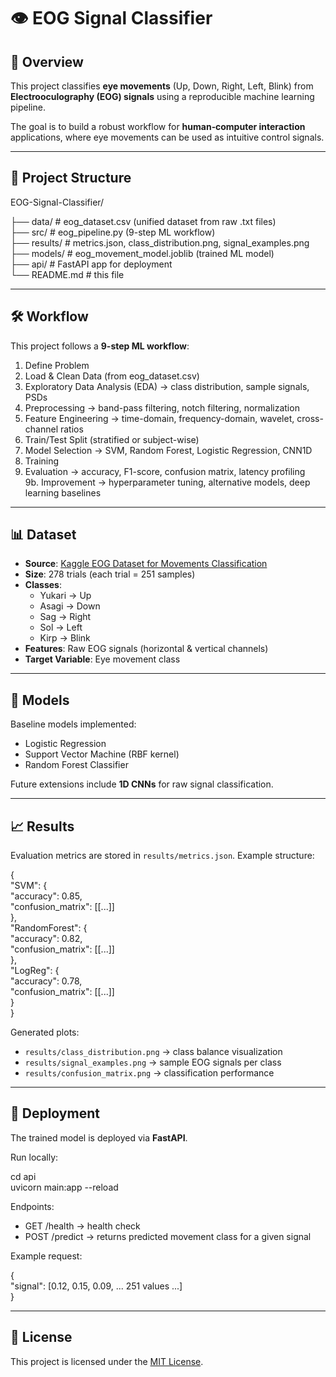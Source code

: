 # 👁️ EOG Signal Classifier

## 📖 Overview

This project classifies **eye movements** (Up, Down, Right, Left, Blink) from **Electrooculography (EOG) signals** using a reproducible machine learning pipeline.  

The goal is to build a robust workflow for **human‑computer interaction** applications, where eye movements can be used as intuitive control signals.

---

## 📂 Project Structure

EOG-Signal-Classifier/

├── data/        # eog_dataset.csv (unified dataset from raw .txt files)  
├── src/         # eog_pipeline.py (9-step ML workflow)  
├── results/     # metrics.json, class_distribution.png, signal_examples.png  
├── models/      # eog_movement_model.joblib (trained ML model)  
├── api/         # FastAPI app for deployment  
└── README.md    # this file  

---

## 🛠️ Workflow

This project follows a **9-step ML workflow**:

1. Define Problem  
2. Load & Clean Data (from eog_dataset.csv)  
3. Exploratory Data Analysis (EDA) → class distribution, sample signals, PSDs  
4. Preprocessing → band-pass filtering, notch filtering, normalization  
5. Feature Engineering → time-domain, frequency-domain, wavelet, cross-channel ratios  
6. Train/Test Split (stratified or subject-wise)  
7. Model Selection → SVM, Random Forest, Logistic Regression, CNN1D  
8. Training  
9. Evaluation → accuracy, F1-score, confusion matrix, latency profiling  
9b. Improvement → hyperparameter tuning, alternative models, deep learning baselines  

---

## 📊 Dataset

- **Source**: [Kaggle EOG Dataset for Movements Classification](https://www.kaggle.com/datasets/mohamedalisalama/eog-dataset-for-movements-classification)  
- **Size**: 278 trials (each trial = 251 samples)  
- **Classes**:  
  - Yukari → Up  
  - Asagi → Down  
  - Sag → Right  
  - Sol → Left  
  - Kirp → Blink  
- **Features**: Raw EOG signals (horizontal & vertical channels)  
- **Target Variable**: Eye movement class  

---

## 🤖 Models

Baseline models implemented:

- Logistic Regression  
- Support Vector Machine (RBF kernel)  
- Random Forest Classifier  

Future extensions include **1D CNNs** for raw signal classification.

---

## 📈 Results

Evaluation metrics are stored in `results/metrics.json`. Example structure:

{  
  "SVM": {  
    "accuracy": 0.85,  
    "confusion_matrix": [[...]]  
  },  
  "RandomForest": {  
    "accuracy": 0.82,  
    "confusion_matrix": [[...]]  
  },  
  "LogReg": {  
    "accuracy": 0.78,  
    "confusion_matrix": [[...]]  
  }  
}

Generated plots:

- `results/class_distribution.png` → class balance visualization  
- `results/signal_examples.png` → sample EOG signals per class  
- `results/confusion_matrix.png` → classification performance  

---

## 🚀 Deployment

The trained model is deployed via **FastAPI**.

Run locally:

cd api  
uvicorn main:app --reload  

Endpoints:

- GET /health → health check  
- POST /predict → returns predicted movement class for a given signal  

Example request:

{  
  "signal": [0.12, 0.15, 0.09, ... 251 values ...]  
}

---

## 📜 License

This project is licensed under the [MIT License](LICENCE).